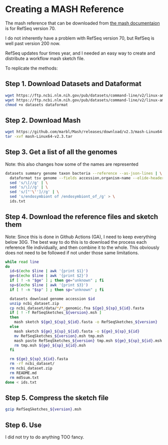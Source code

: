 # Creating a MASH Reference

The mash reference that can be downloaded from [the mash documentaion](https://mash.readthedocs.io/en/latest/data.html) is for RefSeq version 70.

I do not inherently have a problem with RefSeq version 70, but RefSeq is well past version 200 now. 

RefSeq updates four times year, and I needed an easy way to create and distribute a workflow mash sketch file.

To replicate the methods:
## Step 1. Download Datasets and Dataformat
```bash
wget https://ftp.ncbi.nlm.nih.gov/pub/datasets/command-line/v2/linux-amd64/datasets
wget https://ftp.ncbi.nlm.nih.gov/pub/datasets/command-line/v2/linux-amd64/dataformat
chmod +x datasets dataformat
```

## Step 2. Download Mash
```bash
wget https://github.com/marbl/Mash/releases/download/v2.3/mash-Linux64-v2.3.tar
tar -xvf mash-Linux64-v2.3.tar
```

## Step 3. Get a list of all the genomes

Note: this also changes how some of the names are represented

```bash
datasets summary genome taxon bacteria --reference --as-json-lines | \
  dataformat tsv genome --fields accession,organism-name --elide-header | \
  sed 's/\[//g' | \
  sed 's/\]//g' | \
  sed 's/["'\'']//g' | \
  sed 's/endosymbiont of /endosymbiont_of_/g' > \
  ids.txt
```

## Step 4. Download the reference files and sketch them

Note: Since this is done in Github Actions (GA), I need to keep everything below 30G. The best way to do this is to download the process each reference file individually, and then combine it to the whole. This obviously does not need to be followed if not under those same limitations.

```bash
while read line
do
  id=$(echo $line | awk '{print $1}')
  ge=$(echo $line | awk '{print $2}')
  if [ ! -n "$ge" ] ; then ge="unknown" ; fi
  sp=$(echo $line | awk '{print $3}')
  if [ ! -n "$sp" ] ; then sp="unknown" ; fi

  datasets download genome accession $id
  unzip ncbi_dataset.zip
  cp ncbi_dataset/data/*/*_genomic.fna ${ge}_${sp}_${id}.fasta
  if [ ! -f RefSeqSketches_${version}.msh ]
  then
    mash sketch ${ge}_${sp}_${id}.fasta -o RefSeqSketches_${version}
  else          
    mash sketch ${ge}_${sp}_${id}.fasta -o ${ge}_${sp}_${id}
    mv RefSeqSketches_${version}.msh tmp.msh
    mash paste RefSeqSketches_${version} tmp.msh ${ge}_${sp}_${id}.msh
    rm tmp.msh ${ge}_${sp}_${id}.msh
  fi

  rm ${ge}_${sp}_${id}.fasta
  rm -rf ncbi_dataset/
  rm ncbi_dataset.zip
  rm README.md
  rm md5sum.txt
done < ids.txt
```

## Step 5. Compress the sketch file
```bash
gzip RefSeqSketches_${version}.msh
```

## Step 6. Use

I did not try to do anything TOO fancy.
      
          

